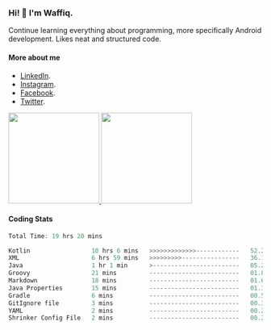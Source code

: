 ### Hi! 👋 I'm Waffiq.

Continue learning everything about programming, more specifically Android development. Likes neat and structured code.

#### More about me 
- [LinkedIn](https://www.linkedin.com/in/waffiqaziz/).
- [Instagram](https://www.instagram.com/waffiqaziz/).
- [Facebook](https://web.facebook.com/WaffiqAziz/).
- [Twitter](https://twitter.com/AzizWaffiq).

<p align="left">
<a href="https://github.com/waffiqaziz">
  <img height="180em" src="https://github-readme-stats-eight-theta.vercel.app/api?username=waffiqaziz&show_icons=true&theme=algolia&include_all_commits=true&count_private=true"/>
  <img height="180em" src="https://github-readme-stats-eight-theta.vercel.app/api/top-langs/?username=waffiqaziz&layout=compact&langs_count=8&theme=algolia"/>
</a>
</p>

#### Coding Stats
<!--START_SECTION:waka-->

```rust
Total Time: 19 hrs 20 mins

Kotlin                 10 hrs 6 mins   >>>>>>>>>>>>>------------   52.29 %
XML                    6 hrs 59 mins   >>>>>>>>>----------------   36.18 %
Java                   1 hr 1 min      >------------------------   05.29 %
Groovy                 21 mins         -------------------------   01.85 %
Markdown               18 mins         -------------------------   01.62 %
Java Properties        15 mins         -------------------------   01.30 %
Gradle                 6 mins          -------------------------   00.56 %
GitIgnore file         3 mins          -------------------------   00.34 %
YAML                   2 mins          -------------------------   00.23 %
Shrinker Config File   2 mins          -------------------------   00.21 %
```

<!--END_SECTION:waka-->
